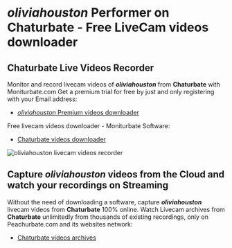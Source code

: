 # _oliviahouston_ Performer on Chaturbate - Free LiveCam videos downloader

## Chaturbate Live Videos Recorder

Monitor and record livecam videos of **_oliviahouston_** from **Chaturbate** with Moniturbate.com
Get a premium trial for free by just and only registering with your Email address:
* [_oliviahouston_ Premium videos downloader](https://moniturbate.com/request-demo-licence-key.html)

Free livecam videos downloader - Moniturbate Software:
* [Chaturbate videos downloader](https://moniturbate.com/moniturbate-download-software.html)

![_oliviahouston_ livecam videos recorder](https://peachurnet.com/templates/moniturbate-software.png)


## Capture _oliviahouston_ videos from the Cloud and watch your recordings on Streaming

Without the need of downloading a software, capture **_oliviahouston_** livecam videos from **Chaturbate** 100% online.
Watch Livecam archives from **Chaturbate** unlimitedly from thousands of existing recordings, only on Peachurbate.com and its websites network:
* [Chaturbate videos archives](https://peachurnet.com/)